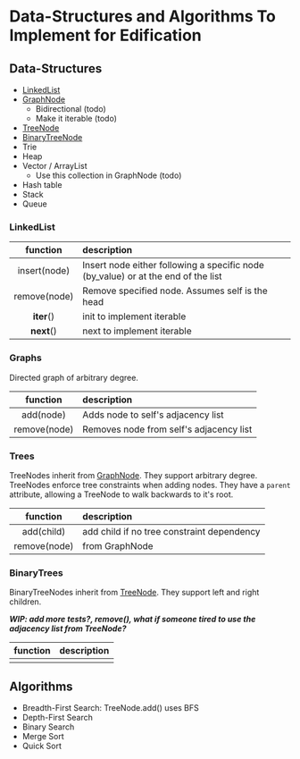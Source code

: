 # Data-Structures and Algorithms To Implement for Edification

## Data-Structures
 - [LinkedList](#linkedlist)
 - [GraphNode](#graphs)
   - Bidirectional (todo)
   - Make it iterable (todo)
 - [TreeNode](#trees)
 - [BinaryTreeNode](#binarytrees)
 - Trie
 - Heap
 - Vector / ArrayList
   - Use this collection in GraphNode (todo)
 - Hash table
 - Stack
 - Queue

### LinkedList

| function | description |
| :------------: | :---------- |
| insert(node)   | Insert node either following a specific node (by_value) or at the end of the list |
| remove(node) | Remove specified node. Assumes self is the head |
| __iter__() | init to implement iterable |
| __next__() | next to implement iterable |

### Graphs
Directed graph of arbitrary degree.

| function | description |
| :------------: | :---------- |
| add(node) | Adds node to self's adjacency list |
| remove(node) | Removes node from self's adjacency list |

### Trees
TreeNodes inherit from [GraphNode](#graphs).  They support arbitrary degree.  TreeNodes enforce tree constraints when adding nodes.  They have a `parent` attribute, allowing a TreeNode to walk backwards to it's root.  

| function | description |
| :------------: | :---------- |
| add(child)   | add child if no tree constraint dependency |
| remove(node) | from GraphNode |

### BinaryTrees
BinaryTreeNodes inherit from [TreeNode](#trees).  They support left and right children.

***WIP: add more tests?, remove(), what if someone tired to use the adjacency list from TreeNode?***

| function | description |
| :------------: | :---------- |
|    |  |

## Algorithms
 - Breadth-First Search: TreeNode.add() uses BFS
 - Depth-First Search
 - Binary Search
 - Merge Sort
 - Quick Sort

